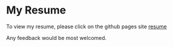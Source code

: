 # My Resume

To view my resume, please click on the github pages site [resume](https://christianmartinez0501.github.io/cmartinez_resume/)

Any feedback would be most welcomed.
